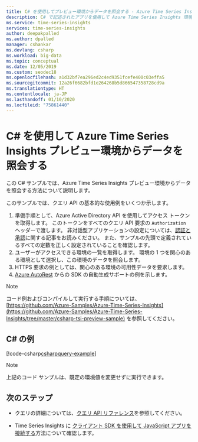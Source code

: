 ```yaml
---
title: C# を使用してプレビュー環境からデータを照会する - Azure Time Series Insights | Microsoft Docs
description: C# で記述されたアプリを使用して Azure Time Series Insights 環境からデータを照会する方法を学びます。
ms.service: time-series-insights
services: time-series-insights
author: deepakpalled
ms.author: dpalled
manager: cshankar
ms.devlang: csharp
ms.workload: big-data
ms.topic: conceptual
ms.date: 12/05/2019
ms.custom: seodec18
ms.openlocfilehash: a1d32bf7ea296ed2c4ed9351fcefe400c03effa5
ms.sourcegitcommit: 12a26f6682bfd1e264268b5d866547358728cd9a
ms.translationtype: HT
ms.contentlocale: ja-JP
ms.lasthandoff: 01/10/2020
ms.locfileid: "75861440"
---
```

# <a name="query-data-from-the-azure-time-series-insights-preview-environment-using-c"></a>C# を使用して Azure Time Series Insights プレビュー環境からデータを照会する

この C# サンプルでは、Azure Time Series Insights プレビュー環境からデータを照会する方法について説明します。

このサンプルでは、クエリ API の基本的な使用例をいくつか示します。

1. 準備手順として、Azure Active Directory API を使用してアクセス トークンを取得します。 このトークンをすべてのクエリ API 要求の `Authorization` ヘッダーで渡します。 非対話型アプリケーションの設定については、[認証と承認](time-series-insights-authentication-and-authorization.md)に関する記事をお読みください。 また、サンプルの先頭で定義されているすべての定数を正しく設定されていることを確認します。
1. ユーザーがアクセスできる環境の一覧を取得します。 環境の 1 つを関心のある環境として選択し、この環境のデータを照会します。
1. HTTPS 要求の例としては、関心のある環境の可用性データを要求します。
1. [Azure AutoRest](https://github.com/Azure/AutoRest) からの SDK の自動生成サポートの例を示します。

> [!NOTE]
> コード例およびコンパイルして実行する手順については、[https://github.com/Azure-Samples/Azure-Time-Series-Insights](https://github.com/Azure-Samples/Azure-Time-Series-Insights/tree/master/csharp-tsi-preview-sample) を参照してください。

## <a name="c-example"></a>C# の例

[!code-csharp[csharpquery-example](~/samples-tsi/csharp-tsi-preview-sample/DataPlaneClientSampleApp/Program.cs)]

> [!NOTE]
> 上記のコード サンプルは、既定の環境値を変更せずに実行できます。

## <a name="next-steps"></a>次のステップ

- クエリの詳細については、[クエリ API リファレンス](https://docs.microsoft.com/rest/api/time-series-insights/preview-query)を参照してください。

- Time Series Insights に [クライアント SDK を使用して JavaScript アプリを接続する](https://github.com/microsoft/tsiclient)方法について確認します。
